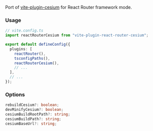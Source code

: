 Port of [vite-plugin-cesium](https://github.com/nshen/vite-plugin-cesium) for React Router framework mode.

### Usage

```ts
// vite.config.ts
import reactRouterCesium from "vite-plugin-react-router-cesium";

export default defineConfig({
  plugins: [
    reactRouter(),
    tsconfigPaths(),
    reactRouterCesium(),
    // ...
  ],
  // ...
});
```

### Options

```ts
rebuildCesium?: boolean;
devMinifyCesium?: boolean;
cesiumBuildRootPath?: string;
cesiumBuildPath?: string;
cesiumBaseUrl?: string;
```
